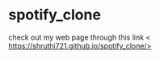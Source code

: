 # spotify_clone
check out my web page through this link < https://shruthi721.github.io/spotify_clone/>
